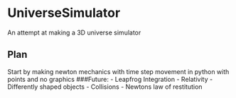 # UniverseSimulator
An attempt at making a 3D universe simulator

## Plan
Start by making newton mechanics with time step movement in python with points and no graphics
###Future:
	- Leapfrog Integration
	- Relativity
	- Differently shaped objects
	- Collisions
	- Newtons law of restitution